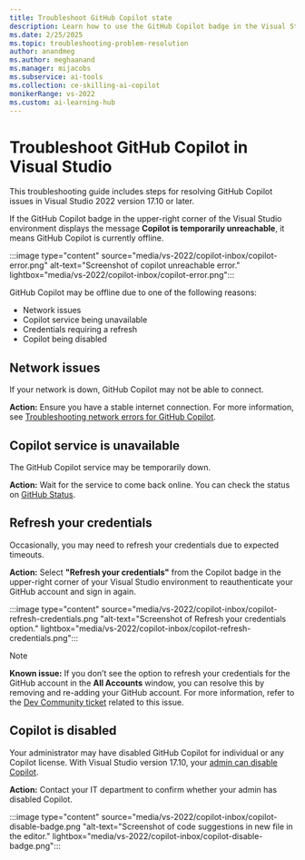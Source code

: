 ```yaml
---
title: Troubleshoot GitHub Copilot state
description: Learn how to use the GitHub Copilot badge in the Visual Studio IDE to troubleshoot Copilot's state and resolve common issues.
ms.date: 2/25/2025
ms.topic: troubleshooting-problem-resolution
author: anandmeg
ms.author: meghaanand
ms.manager: mijacobs
ms.subservice: ai-tools
ms.collection: ce-skilling-ai-copilot 
monikerRange: vs-2022
ms.custom: ai-learning-hub
---
```


# Troubleshoot GitHub Copilot in Visual Studio

This troubleshooting guide includes steps for resolving GitHub Copilot issues in Visual Studio 2022 version 17.10 or later.

If the GitHub Copilot badge in the upper-right corner of the Visual Studio environment displays the message **Copilot is temporarily unreachable**, it means GitHub Copilot is currently offline.

:::image type="content" source="media/vs-2022/copilot-inbox/copilot-error.png" alt-text="Screenshot of copilot unreachable error." lightbox="media/vs-2022/copilot-inbox/copilot-error.png":::

GitHub Copilot may be offline due to one of the following reasons:
- Network issues
- Copilot service being unavailable
- Credentials requiring a refresh
- Copilot being disabled

## Network issues

If your network is down, GitHub Copilot may not be able to connect.

**Action:** Ensure you have a stable internet connection. For more information, see [Troubleshooting network errors for GitHub Copilot](https://docs.github.com/en/copilot/troubleshooting-github-copilot/troubleshooting-network-errors-for-github-copilot).

## Copilot service is unavailable

The GitHub Copilot service may be temporarily down.

**Action:** Wait for the service to come back online. You can check the status on [GitHub Status](https://www.githubstatus.com/).

## Refresh your credentials

Occasionally, you may need to refresh your credentials due to expected timeouts.

**Action:** Select **"Refresh your credentials"** from the Copilot badge in the upper-right corner of your Visual Studio environment to reauthenticate your GitHub account and sign in again.

:::image type="content" source="media/vs-2022/copilot-inbox/copilot-refresh-credentials.png "alt-text="Screenshot of Refresh your credentials option." lightbox="media/vs-2022/copilot-inbox/copilot-refresh-credentials.png":::

> [!NOTE]
> **Known issue:** If you don’t see the option to refresh your credentials for the GitHub account in the  **All Accounts** window, you can resolve this by removing and re-adding your GitHub account. For more information, refer to the  [Dev Community ticket](https://developercommunity.visualstudio.com/t/Copilot-badge-refresh-credentials-not-wo/10667230?q=refresh+credentials) related to this issue.

## Copilot is disabled

Your administrator may have disabled GitHub Copilot for individual or any Copilot license. With Visual Studio version 17.10, your [admin can disable Copilot](visual-studio-github-copilot-admin.md#disabling-copilot-skus).

**Action:** Contact your IT department to confirm whether your admin has disabled Copilot.

:::image type="content" source="media/vs-2022/copilot-inbox/copilot-disable-badge.png "alt-text="Screenshot of code suggestions in new file in the editor." lightbox="media/vs-2022/copilot-inbox/copilot-disable-badge.png":::
